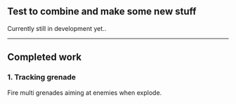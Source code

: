 ## Test to combine and make some new stuff

Currently still in development yet..

---
## Completed work
### 1. Tracking grenade
Fire multi grenades aiming at enemies when explode.